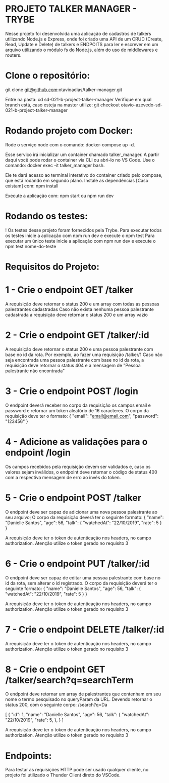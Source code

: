 # PROJETO TALKER MANAGER - TRYBE

Nesse projeto foi desenvolvida uma aplicação de cadastros de talkers utilizando Node.js e Express, onde foi criado uma API de um CRUD (Create, Read, Update e Delete) de talkers e ENDPOITS para ler e escrever em um arquivo utilizando o módulo fs do Node.js, além do uso de middlewares e routers.

# Clone o repositório:
git clone git@github.com:otavioadias/talker-manager.git

Entre na pasta: cd sd-021-b-project-talker-manager
Verifique em qual branch está, caso esteja na master utilize: git checkout otavio-azevedo-sd-021-b-project-talker-manager

# Rodando projeto com Docker:

Rode o serviço node com o comando: docker-compose up -d.

Esse serviço irá inicializar um container chamado talker_manager.
A partir daqui você pode rodar o container via CLI ou abri-lo no VS Code.
Use o comando: docker exec -it talker_manager bash.

Ele te dará acesso ao terminal interativo do container criado pelo compose, que está rodando em segundo plano.
Instale as dependências [Caso existam] com: npm install

Execute a aplicação com: npm start ou npm run dev

# Rodando os testes:
! Os testes desse projeto foram fornecidos pela Trybe.
Para executar todos os testes inicie a aplicação com npm run dev e execute o npm test
Para executar um único teste inicie a aplicação com npm run dev e execute o npm test nome-do-teste

# Requisitos do Projeto:
# 1 - Crie o endpoint GET /talker
A requisição deve retornar o status 200 e um array com todas as pessoas palestrantes cadastradas
Caso não exista nenhuma pessoa palestrante cadastrada a requisição deve retornar o status 200 e um array vazio

# 2 - Crie o endpoint GET /talker/:id
A requisição deve retornar o status 200 e uma pessoa palestrante com base no id da rota. Por exemplo, ao fazer uma requisição /talker/1
Caso não seja encontrada uma pessoa palestrante com base no id da rota, a requisição deve retornar o status 404 e a mensagem de "Pessoa palestrante não encontrada"

# 3 - Crie o endpoint POST /login
O endpoint deverá receber no corpo da requisição os campos email e password e retornar um token aleatório de 16 caracteres. 
O corpo da requisição deve ter o formato:
{
  "email": "email@email.com",
  "password": "123456"
}

# 4 - Adicione as validações para o endpoint /login
Os campos recebidos pela requisição devem ser validados e, caso os valores sejam inválidos, o endpoint deve retornar o código de status 400 com a respectiva mensagem de erro ao invés do token.

# 5 - Crie o endpoint POST /talker
O endpoint deve ser capaz de adicionar uma nova pessoa palestrante ao seu arquivo;
O corpo da requisição deverá ter o seguinte formato:
{
  "name": "Danielle Santos",
  "age": 56,
  "talk": {
    "watchedAt": "22/10/2019",
    "rate": 5
  }
}

A requisição deve ter o token de autenticação nos headers, no campo authorization.
Atenção utilize o token gerado no requisito 3

# 6 - Crie o endpoint PUT /talker/:id
O endpoint deve ser capaz de editar uma pessoa palestrante com base no id da rota, sem alterar o id registrado.
O corpo da requisição deverá ter o seguinte formato:
{
  "name": "Danielle Santos",
  "age": 56,
  "talk": {
    "watchedAt": "22/10/2019",
    "rate": 5
  }
}

A requisição deve ter o token de autenticação nos headers, no campo authorization.
Atenção utilize o token gerado no requisito 3

# 7 - Crie o endpoint DELETE /talker/:id
A requisição deve ter o token de autenticação nos headers, no campo authorization.
Atenção utilize o token gerado no requisito 3

# 8 - Crie o endpoint GET /talker/search?q=searchTerm
O endpoint deve retornar um array de palestrantes que contenham em seu nome o termo pesquisado no queryParam da URL. Devendo retornar o status 200, com o seguinte corpo:
/search?q=Da

[
  {
    "id": 1,
    "name": "Danielle Santos",
    "age": 56,
    "talk": {
      "watchedAt": "22/10/2019",
      "rate": 5,
    },
  }
]


A requisição deve ter o token de autenticação nos headers, no campo authorization.
Atenção utilize o token gerado no requisito 3


# Endpoints:
Para testar as requisições HTTP pode ser usado qualquer cliente, no projeto foi utilizado o Thunder Client direto do VSCode.

<!-- Olá, Tryber!

Esse é apenas um arquivo inicial para o README do seu projeto.

É essencial que você preencha esse documento por conta própria, ok?

Não deixe de usar nossas dicas de escrita de README de projetos, e deixe sua criatividade brilhar!

⚠️ IMPORTANTE: você precisa deixar nítido:
- quais arquivos/pastas foram desenvolvidos por você; 
- quais arquivos/pastas foram desenvolvidos por outra pessoa estudante;
- quais arquivos/pastas foram desenvolvidos pela Trybe.

-->
